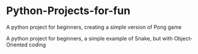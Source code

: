 # Python-Projects-for-fun

A python project for beginners, creating a simple version of Pong game

A python project for beginners, a simple example of Snake, but with Object- Oriented coding
